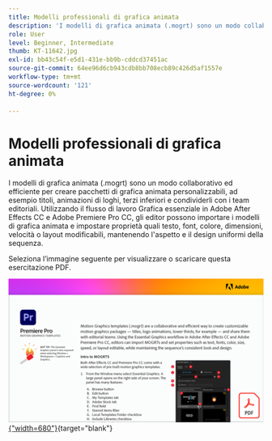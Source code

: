 ```yaml
---
title: Modelli professionali di grafica animata
description: 'I modelli di grafica animata (.mogrt) sono un modo collaborativo ed efficiente per creare pacchetti di grafica animata personalizzabili: titoli, animazioni logo, terzi inferiori e condividerli con i team editoriali'
role: User
level: Beginner, Intermediate
thumb: KT-11642.jpg
exl-id: bb43c54f-e5d1-431e-bb9b-cddcd37451ac
source-git-commit: 64ee96d6cb943cdb8bb708ecb89c426d5af1557e
workflow-type: tm+mt
source-wordcount: '121'
ht-degree: 0%

---
```


# Modelli professionali di grafica animata

I modelli di grafica animata (.mogrt) sono un modo collaborativo ed efficiente per creare pacchetti di grafica animata personalizzabili, ad esempio titoli, animazioni di loghi, terzi inferiori e condividerli con i team editoriali. Utilizzando il flusso di lavoro Grafica essenziale in Adobe After Effects CC e Adobe Premiere Pro CC, gli editor possono importare i modelli di grafica animata e impostare proprietà quali testo, font, colore, dimensioni, velocità o layout modificabili, mantenendo l&#39;aspetto e il design uniformi della sequenza.

Seleziona l’immagine seguente per visualizzare o scaricare questa esercitazione PDF.

[![Immagine della prima pagina dell’esercitazione](assets/MORGTs.png){&quot;width=680&quot;}](assets/Adobe-Premiere-Pro-Motion-Graphics-Templates.pdf){target="blank"}
